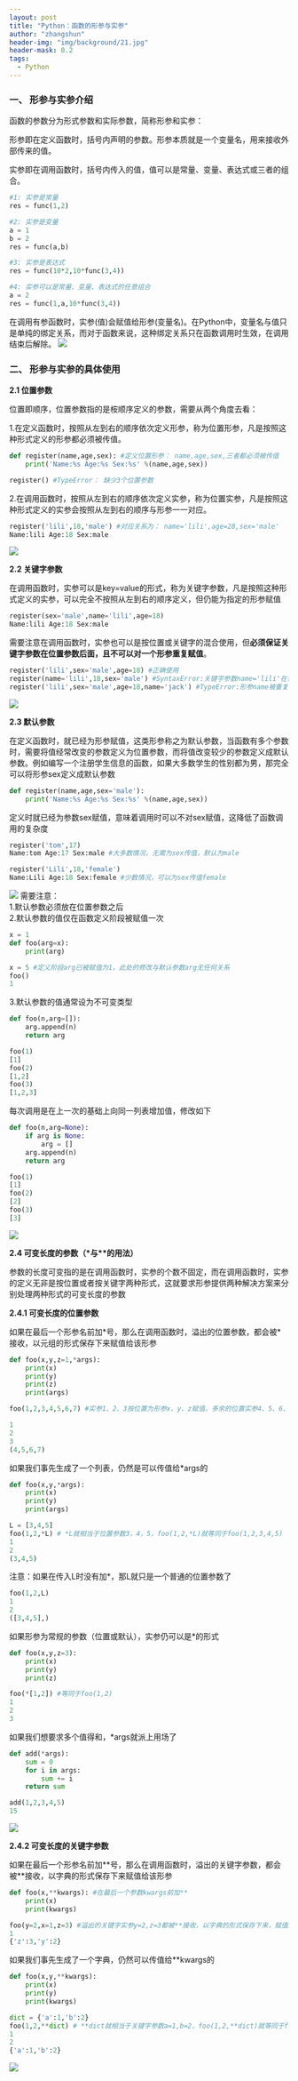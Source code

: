 ```yaml
---
layout: post
title: "Python：函数的形参与实参"
author: "zhangshun"
header-img: "img/background/21.jpg"
header-mask: 0.2
tags:
  - Python
---
```


### 一、 形参与实参介绍

函数的参数分为形式参数和实际参数，简称形参和实参：

形参即在定义函数时，括号内声明的参数。形参本质就是一个变量名，用来接收外部传来的值。

实参即在调用函数时，括号内传入的值，值可以是常量、变量、表达式或三者的组合。
```python
#1: 实参是常量
res = func(1,2)

#2: 实参是变量
a = 1
b = 2
res = func(a,b)

#3: 实参是表达式
res = func(10*2,10*func(3,4))

#4: 实参可以是常量、变量、表达式的任意组合
a = 2
res = func(1,a,10*func(3,4))
```
在调用有参函数时，实参(值)会赋值给形参(变量名)。在Python中，变量名与值只是单纯的绑定关系，而对于函数来说，这种绑定关系只在函数调用时生效，在调用结束后解除。
![](/img/暴走漫画/10.png)
### 二、 形参与实参的具体使用

**2.1 位置参数**

位置即顺序，位置参数指的是桉顺序定义的参数，需要从两个角度去看：

1.在定义函数时，按照从左到右的顺序依次定义形参，称为位置形参，凡是按照这种形式定义的形参都必须被传值。
```python
def register(name,age,sex): #定义位置形参： name,age,sex,三者都必须被传值
	print('Name:%s Age:%s Sex:%s' %(name,age,sex))

register() #TypeError： 缺少3个位置参数
```
2.在调用函数时，按照从左到右的顺序依次定义实参，称为位置实参，凡是按照这种形式定义的实参会按照从左到右的顺序与形参一一对应。
```python
register('lili',18,'male') #对应关系为： name='lili',age=28,sex='male'
Name:lili Age:18 Sex:male
```
![](/img/暴走漫画/11.png)

**2.2 关键字参数**

在调用函数时，实参可以是key=value的形式，称为关键字参数，凡是按照这种形式定义的实参，可以完全不按照从左到右的顺序定义，但仍能为指定的形参赋值
```python
register(sex='male',name='lili',age=18)
Name:lili Age:18 Sex:male
```
需要注意在调用函数时，实参也可以是按位置或关键字的混合使用，但**必须保证关键字参数在位置参数后面，且不可以对一个形参重复赋值**。
```python
register('lili',sex='male',age=18) #正确使用
register(name='lili',18,sex='male') #SyntaxError:关键字参数name='lili'在位置参数18之前
register('lili',sex='male',age=18,name='jack') #TypeError:形参name被重复赋值
```
![](/img/暴走漫画/01.png)

**2.3 默认参数**

在定义函数时，就已经为形参赋值，这类形参称之为默认参数，当函数有多个参数时，需要将值经常改变的参数定义为位置参数，而将值改变较少的参数定义成默认参数。例如编写一个注册学生信息的函数，如果大多数学生的性别都为男，那完全可以将形参sex定义成默认参数
```python
def register(name,age,sex='male'):
	print('Name:%s Age:%s Sex:%s' %(name,age,sex))
```
定义时就已经为参数sex赋值，意味着调用时可以不对sex赋值，这降低了函数调用的复杂度
```python
register('tom',17)
Name:tom Age:17 Sex:male #大多数情况，无需为sex传值，默认为male

register('Lili',18,'female')
Name:Lili Age:18 Sex:female #少数情况，可以为sex传值female
```
![](/img/暴走漫画/09.png)
需要注意：<br>
1.默认参数必须放在位置参数之后<br>
2.默认参数的值仅在函数定义阶段被赋值一次<br>
```python
x = 1
def foo(arg=x):
	print(arg)

x = 5 #定义阶段arg已被赋值为1，此处的修改与默认参数arg无任何关系
foo()
1
```
3.默认参数的值通常设为不可变类型
```python
def foo(n,arg=[]):
	arg.append(n)
	return arg

foo(1)
[1]
foo(2)
[1,2]
foo(3)
[1,2,3]
```
每次调用是在上一次的基础上向同一列表增加值，修改如下
```python
def foo(n,arg=None):
	if arg is None:
		arg = []
	arg.append(n)
	return arg

foo(1)
[1]
foo(2)
[2]
foo(3)
[3]
```
![](/img/暴走漫画/08.png)

**2.4 可变长度的参数（\*与\*\*的用法）**

参数的长度可变指的是在调用函数时，实参的个数不固定，而在调用函数时，实参的定义无非是按位置或者按关键字两种形式，这就要求形参提供两种解决方案来分别处理两种形式的可变长度的参数

**2.4.1 可变长度的位置参数**

如果在最后一个形参名前加\*号，那么在调用函数时，溢出的位置参数，都会被\*接收，以元组的形式保存下来赋值给该形参
```python
def foo(x,y,z=1,*args):
	print(x)
	print(y)
	print(z)
	print(args)

foo(1,2,3,4,5,6,7) #实参1、2、3按位置为形参x、y、z赋值，多余的位置实参4、5、6、7都被*接收，以元组的形式保存下来，赋值给args，即args=(4,5,6,7)

1
2
3
(4,5,6,7)
```
如果我们事先生成了一个列表，仍然是可以传值给*args的
```python
def foo(x,y,*args):
	print(x)
	print(y)
	print(args)

L = [3,4,5]
foo(1,2,*L) # *L就相当于位置参数3，4，5，foo(1,2,*L)就等同于foo(1,2,3,4,5)
1
2
(3,4,5)
```
注意：如果在传入L时没有加*，那L就只是一个普通的位置参数了
```python
foo(1,2,L)
1
2
([3,4,5],)
```
如果形参为常规的参数（位置或默认），实参仍可以是*的形式
```python
def foo(x,y,z=3):
	print(x)
	print(y)
	print(z)

foo(*[1,2]) #等同于foo(1,2)
1
2
3
```
如果我们想要求多个值得和，*args就派上用场了
```python
def add(*args):
	sum = 0
	for i in args:
		sum += i
	return sum

add(1,2,3,4,5)
15
```
![](/img/暴走漫画/07.png)

**2.4.2 可变长度的关键字参数**

如果在最后一个形参名前加\*\*号，那么在调用函数时，溢出的关键字参数，都会被\*\*接收，以字典的形式保存下来赋值给该形参

```python
def foo(x,**kwargs): #在最后一个参数kwargs前加**
	print(x)
	print(kwargs)

foo(y=2,x=1,z=3) #溢出的关键字实参y=2,z=3都被**接收，以字典的形式保存下来，赋值给kwargs
1
{'z':3,'y':2}
```
如果我们事先生成了一个字典，仍然可以传值给\*\*kwargs的
```python
def foo(x,y,**kwargs): 
	print(x)
	print(y)
	print(kwargs)

dict = {'a':1,'b':2} 
foo(1,2,**dict) # **dict就相当于关键字参数a=1,b=2，foo(1,2,**dict)就等同于foo(1,2,a=1,b=2)
1
2
{'a':1,'b':2}
```
![](/img/暴走漫画/12.png)